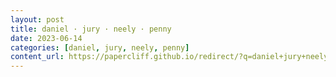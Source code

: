 ```yaml
---
layout: post
title: daniel · jury · neely · penny
date: 2023-06-14
categories: [daniel, jury, neely, penny]
content_url: https://papercliff.github.io/redirect/?q=daniel+jury+neely+penny&tbs=cdr:1,cd_min:6/13/2023,cd_max:6/15/2023
---
```

